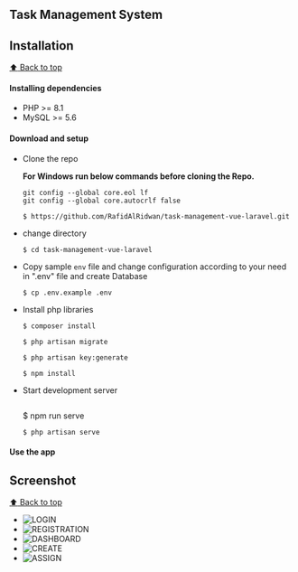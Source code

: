 ## Task Management System


## Installation

[:arrow_up: Back to top](#index)

#### Installing dependencies

- PHP >= 8.1
- MySQL >= 5.6


#### Download and setup

- Clone the repo

  **For Windows run below commands before cloning the Repo.**

  ```
  git config --global core.eol lf
  git config --global core.autocrlf false
  ```

  ```
  $ https://github.com/RafidAlRidwan/task-management-vue-laravel.git
  ```

- change directory
  ```
  $ cd task-management-vue-laravel
  ```
- Copy sample `env` file and change configuration according to your need in ".env" file and create Database
  ```
  $ cp .env.example .env
  ```
- Install php libraries
  ```
  $ composer install
  ```
  ```
  $ php artisan migrate
  ```
  ```
  $ php artisan key:generate
  ``` 
  ```
  $ npm install
  ```
- Start development server
  ```
  ```
  $ npm run serve
  ```
  $ php artisan serve
  ```

#### Use the app

## Screenshot

[:arrow_up: Back to top](#index)
    
- ![LOGIN](../assets/screenshots/login.png?raw=true)
- ![REGISTRATION](../assets/screenshots/registration.png?raw=true)
- ![DASHBOARD](../assets/screenshots/dashboard.png?raw=true)
- ![CREATE](../assets/screenshots/create.png?raw=true)
- ![ASSIGN](../assets/screenshots/assign.png?raw=true)



